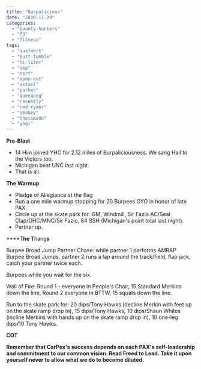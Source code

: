 ```yaml
---
title: "Burpalicious"
date: "2018-11-29"
categories: 
  - "bounty-hunters"
  - "f3"
  - "fitness"
tags: 
  - "ausfahrt"
  - "butt-fumble"
  - "hi-liter"
  - "imp"
  - "nerf"
  - "open-out"
  - "oxtail"
  - "parker"
  - "queequeg"
  - "recently"
  - "red-ryder"
  - "smokey"
  - "theismann"
  - "yogi"
---
```


**Pre-Blast**

- 14 Him joined YHC for 2.12 miles of Burpaliciousness. We sang Hail to the Victors too.
- Michigan beat UNC last night.
- That is all.

**The Warmup**

- Pledge of Allegiance at the flag
- Run a one mile warmup stopping for 20 Burpees OYO in honor of late PAX.
- Circle up at the skate park for: GM, Windmill, Sir Fazio AC/Seal Clap/OHC/MNC/Sir Fazio, 84 SSH (Michigan's point total last night).
- Partner up.

****T**he T**hang**s**

Burpee Broad Jump Partner Chase: while partner 1 performs AMRAP Burpee Broad Jumps, partner 2 runs a lap around the track/field, flap jack, catch your partner twice each.

Burpees while you wait for the six.

Wall of Fire: Round 1 - everyone in People's Chair, 15 Standard Merkins down the line, Round 2 everyone in BTTW, 15 squats down the line.

Run to the skate park for: 20 dips/Tony Hawks (decline Merkin with feet up on the skate ramp drop in), 15 dips/Tony Hawks, 10 dips/Shaun Whites (incline Merkins with hands up on the skate ramp drop in), 10 one-leg dips/10 Tony Hawks.

**COT**

**Remember that CarPex's success depends on each PAX's self-leadership and commitment to our common vision. Read Freed to Lead. Take it upon yourself never to allow what we do to become diluted.**
